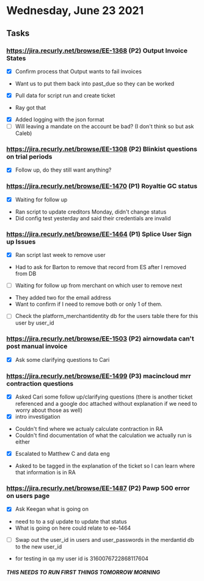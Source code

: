 # Wednesday, June 23 2021

## Tasks
### https://jira.recurly.net/browse/EE-1368 (P2) Output Invoice States
- [x] Confirm process that Output wants to fail invoices
* Want us to put them back into past_due so they can be worked
- [x] Pull data for script run and create ticket
* Ray got that
- [x] Added logging with the json format
- [ ] Will leaving a mandate on the account be bad? (I don't think so but ask Caleb)

### https://jira.recurly.net/browse/EE-1308 (P2) Blinkist questions on trial periods
- [x] Follow up, do they still want anything?

### https://jira.recurly.net/browse/EE-1470 (P1) Royaltie GC status
- [x] Waiting for follow up
* Ran script to update creditors Monday, didn't change status
* Did config test yesterday and said their credentials are invalid

### https://jira.recurly.net/browse/EE-1464 (P1) Splice User Sign up Issues
- [x] Ran script last week to remove user
* Had to ask for Barton to remove that record from ES after I removed from DB
- [ ] Waiting for follow up from merchant on which user to remove next
* They added two for the email address
* Want to confirm if I need to remove both or only 1 of them.
- [ ] Check the platform_merchantidentity db for the users table there for this user by user_id

### https://jira.recurly.net/browse/EE-1503 (P2) airnowdata can't post manual invoice
- [x] Ask some clarifying questions to Cari

### https://jira.recurly.net/browse/EE-1499 (P3) macincloud mrr contraction questions
- [x] Asked Cari some follow up/clarifying questions (there is another ticket referenced and a google doc attached without explanation if we need to worry about those as well)
- [x] intro investigation
* Couldn't find where we actualy calculate contraction in RA
* Couldn't find documentation of what the calculation we actually run is either
- [x] Escalated to Matthew C and data eng
* Asked to be tagged in the explanation of the ticket so I can learn where that information is in RA

### https://jira.recurly.net/browse/EE-1487 (P2) Pawp 500 error on users page
- [x] Ask Keegan what is going on
* need to to a sql update to update that status
* What is going on here could relate to ee-1464
- [ ] Swap out the user_id in users and user_passwords in the merdantid db to the new user_id
* for testing in qa my user id is 3160076722868117604
##### THIS NEEDS TO RUN FIRST THINGS TOMORROW MORNING